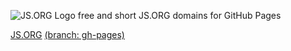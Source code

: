![JS.ORG Logo](http://logo.js.org/png/github_header.png)
free and short JS.ORG domains for GitHub Pages

[JS.ORG](http://dns.js.org) [(branch: gh-pages)](https://github.com/js-org/dns/tree/gh-pages)
